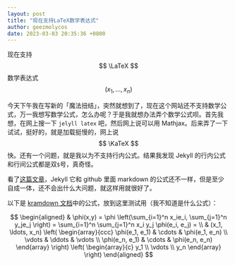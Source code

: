 ```yaml
---
layout: post
title: "现在支持LaTeX数学表达式"
author: geezmolycos
date: 2023-03-03 20:35:36 +0800
---
```


现在支持 $$ \LaTeX $$ 数学表达式 $$(x_1, \ldots, x_n)$$

今天下午我在写新的「魔法扭结」，突然就想到了，现在这个网站还不支持数学公式，万一我想写数学公式，怎么办呢？于是我就想办法弄个数学公式呗。首先我想，在网上搜一下 `jelyll latex` 吧，然后网上说可以用 Mathjax。后来弄了一下试试，挺好的，就是加载挺慢的，网上说 $$ \KaTeX $$ 快。还有一个问题，就是我以为不支持行内公式。结果我发现 Jekyll 的行内公式和行间公式都是双`$`号，真奇怪。

看了[这篇文章](https://nschloe.github.io/2022/05/20/math-on-github.html)，Jekyll 它和 github 里面 markdown 的公式还不一样，但是至少自成一体，还不会出什么大问题，就这样用就很好了。

以下是 [kramdown 文档](https://kramdown.gettalong.org/syntax.html#math-blocks)中的公式，放到这里测试用（我不知道是什么公式）：

$$
\begin{aligned}
  & \phi(x,y) = \phi \left(\sum_{i=1}^n x_ie_i, \sum_{j=1}^n y_je_j \right)
  = \sum_{i=1}^n \sum_{j=1}^n x_i y_j \phi(e_i, e_j) = \\
  & (x_1, \ldots, x_n) \left( \begin{array}{ccc}
      \phi(e_1, e_1) & \cdots & \phi(e_1, e_n) \\
      \vdots & \ddots & \vdots \\
      \phi(e_n, e_1) & \cdots & \phi(e_n, e_n)
    \end{array} \right)
  \left( \begin{array}{c}
      y_1 \\
      \vdots \\
      y_n
    \end{array} \right)
\end{aligned}
$$
